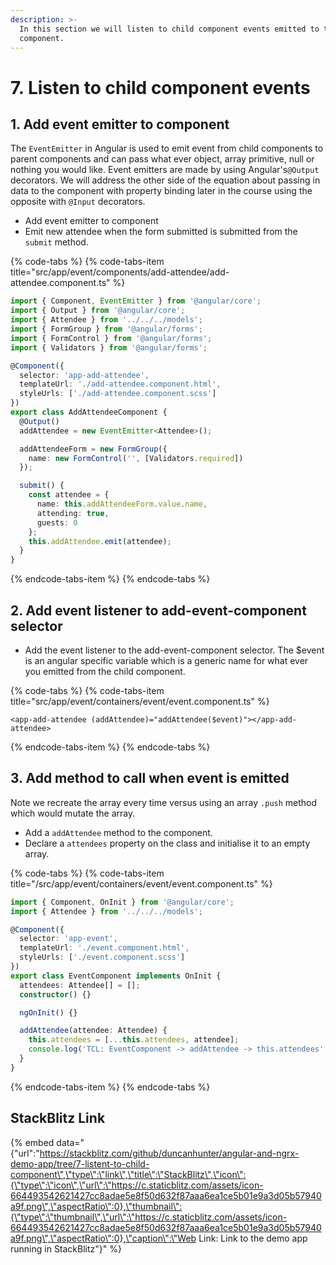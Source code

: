 ```yaml
---
description: >-
  In this section we will listen to child component events emitted to the parent
  component.
---
```


# 7. Listen to child component events

## 1. Add event emitter to component

The `EventEmitter` in Angular is used to emit event from child components to parent components and can pass what ever object, array primitive, null or nothing you would like. Event emitters are made by using  Angular's`@Output` decorators. We will address the other side of the equation about passing in data to the component with property binding later in the course using the opposite with `@Input` decorators.

* Add event emitter to component 
* Emit new attendee when the form submitted is submitted from the `submit` method.

{% code-tabs %}
{% code-tabs-item title="src/app/event/components/add-attendee/add-attendee.component.ts" %}
```typescript
import { Component, EventEmitter } from '@angular/core';
import { Output } from '@angular/core';
import { Attendee } from '../../../models';
import { FormGroup } from '@angular/forms';
import { FormControl } from '@angular/forms';
import { Validators } from '@angular/forms';

@Component({
  selector: 'app-add-attendee',
  templateUrl: './add-attendee.component.html',
  styleUrls: ['./add-attendee.component.scss']
})
export class AddAttendeeComponent {
  @Output()
  addAttendee = new EventEmitter<Attendee>();

  addAttendeeForm = new FormGroup({
    name: new FormControl('', [Validators.required])
  });

  submit() {
    const attendee = {
      name: this.addAttendeeForm.value.name,
      attending: true,
      guests: 0
    };
    this.addAttendee.emit(attendee);
  }
}
```
{% endcode-tabs-item %}
{% endcode-tabs %}

## 2.  Add event listener to add-event-component selector

* Add the event listener to the add-event-component selector. The $event is an angular specific variable which is a generic name for what ever you emitted from the child component.

{% code-tabs %}
{% code-tabs-item title="src/app/event/containers/event/event.component.ts" %}
```markup
<app-add-attendee (addAttendee)="addAttendee($event)"></app-add-attendee>
```
{% endcode-tabs-item %}
{% endcode-tabs %}

## 3. Add method to call when event is emitted

Note we recreate the array every time versus using an array `.push` method which would mutate the array.

* Add a `addAttendee` method to the component.
* Declare a `attendees` property on the class and initialise it to an empty array.

{% code-tabs %}
{% code-tabs-item title="/src/app/event/containers/event/event.component.ts" %}
```typescript
import { Component, OnInit } from '@angular/core';
import { Attendee } from '../../../models';

@Component({
  selector: 'app-event',
  templateUrl: './event.component.html',
  styleUrls: ['./event.component.scss']
})
export class EventComponent implements OnInit {
  attendees: Attendee[] = [];
  constructor() {}

  ngOnInit() {}

  addAttendee(attendee: Attendee) {
    this.attendees = [...this.attendees, attendee];
    console.log('TCL: EventComponent -> addAttendee -> this.attendees', this.attendees);
  }
}
```
{% endcode-tabs-item %}
{% endcode-tabs %}

## StackBlitz Link

{% embed data="{\"url\":\"https://stackblitz.com/github/duncanhunter/angular-and-ngrx-demo-app/tree/7-listent-to-child-component\",\"type\":\"link\",\"title\":\"StackBlitz\",\"icon\":{\"type\":\"icon\",\"url\":\"https://c.staticblitz.com/assets/icon-664493542621427cc8adae5e8f50d632f87aaa6ea1ce5b01e9a3d05b57940a9f.png\",\"aspectRatio\":0},\"thumbnail\":{\"type\":\"thumbnail\",\"url\":\"https://c.staticblitz.com/assets/icon-664493542621427cc8adae5e8f50d632f87aaa6ea1ce5b01e9a3d05b57940a9f.png\",\"aspectRatio\":0},\"caption\":\"Web Link: Link to the demo app running in StackBlitz\"}" %}

